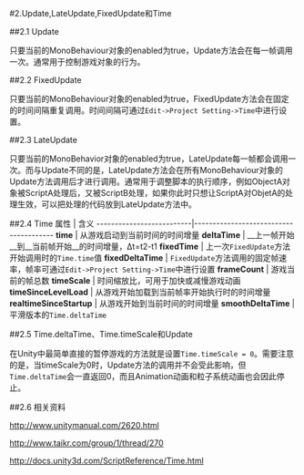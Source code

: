 #2.Update,LateUpdate,FixedUpdate和Time

##2.1 Update

只要当前的MonoBehaviour对象的enabled为true，Update方法会在每一帧调用一次。通常用于控制游戏对象的行为。

##2.2 FixedUpdate

只要当前的MonoBehaviour对象的enabled为true，FixedUpdate方法会在固定的时间间隔重复调用。时间间隔可通过`Edit->Project Setting->Time`中进行设置。

##2.3 LateUpdate

只要当前的MonoBehavior对象的enabled为true，LateUpdate每一帧都会调用一次。而与Update不同的是，LateUpdate方法会在所有MonoBehaviour对象的Update方法调用后才进行调用。通常用于调整脚本的执行顺序，例如ObjectA对象被ScriptA处理后，又被ScriptB处理，如果你此时只想让ScriptA对ObjetA的处理生效，可以把处理的代码放到LateUpdate方法中。

##2.4 Time
   属性                      | 含义
   --------------------------|---------------------------------------
   __time__                  | 从游戏启动到当前时间的时间增量
   __deltaTime__             | __上一帧开始__到__当前帧开始__的时间增量，∆t=t2-t1
   __fixedTime__             | 上一次`FixedUpdate`方法开始调用时的`Time.time`值
   __fixedDeltaTime__        | `FixedUpdate`方法调用的固定帧速率，帧率可通过`Edit->Project Setting->Time`中进行设置
   __frameCount__            | 游戏当前的帧总数
   __timeScale__             | 时间缩放比，可用于加快或减慢游戏动画
   __timeSinceLevelLoad__    | 从游戏开始加载到当前帧率开始执行时的时间增量
   __realtimeSinceStartup__  | 从游戏开始到当前时间的时间增量
   __smoothDeltaTime__       | 平滑版本的`Time.deltaTime`

##2.5 Time.deltaTime、Time.timeScale和Update

在Unity中最简单直接的暂停游戏的方法就是设置`Time.timeScale = 0`。需要注意的是，当timeScale为0时，Update方法的调用并不会受此影响，但`Time.deltaTime`会一直返回0，而且Animation动画和粒子系统动画也会因此停止。

##2.6 相关资料

http://www.unitymanual.com/2620.html

http://www.taikr.com/group/1/thread/270

http://docs.unity3d.com/ScriptReference/Time.html
